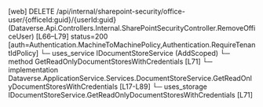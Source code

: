 [web] DELETE /api/internal/sharepoint-security/office-user/{officeId:guid}/{userId:guid}  (Dataverse.Api.Controllers.Internal.SharePointSecurityController.RemoveOfficeUser)  [L66–L79] status=200 [auth=Authentication.MachineToMachinePolicy,Authentication.RequireTenantIdPolicy]
  └─ uses_service IDocumentStoreService (AddScoped)
    └─ method GetReadOnlyDocumentStoresWithCredentials [L71]
      └─ implementation Dataverse.ApplicationService.Services.DocumentStoreService.GetReadOnlyDocumentStoresWithCredentials [L17-L89]
  └─ uses_storage IDocumentStoreService.GetReadOnlyDocumentStoresWithCredentials [L71]

